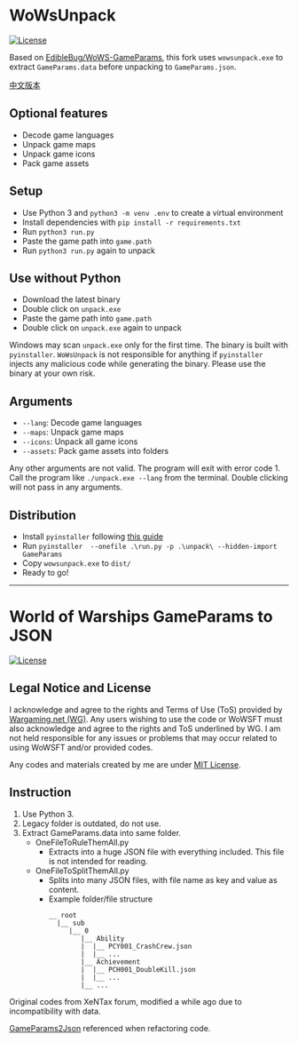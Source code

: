 # WoWsUnpack
[![License](https://img.shields.io/github/license/WoWs-Info/wows_unpack)](./LICENSE)

Based on [EdibleBug/WoWS-GameParams](https://github.com/EdibleBug/WoWS-GameParams), this fork uses `wowsunpack.exe` to extract `GameParams.data` before unpacking to `GameParams.json`.

[中文版本](./README-zh.md)

## Optional features
- Decode game languages
- Unpack game maps
- Unpack game icons
- Pack game assets

## Setup
- Use Python 3 and `python3 -m venv .env` to create a virtual environment
- Install dependencies with `pip install -r requirements.txt`
- Run `python3 run.py`
- Paste the game path into `game.path`
- Run `python3 run.py` again to unpack

## Use without Python
- Download the latest binary
- Double click on `unpack.exe`
- Paste the game path into `game.path`
- Double click on `unpack.exe` again to unpack

Windows may scan `unpack.exe` only for the first time. The binary is built with `pyinstaller`. `WoWsUnpack` is not responsible for anything if `pyinstaller` injects any malicious code while generating the binary. Please use the binary at your own risk.

## Arguments
- `--lang`: Decode game languages
- `--maps`: Unpack game maps
- `--icons`: Unpack all game icons
- `--assets`: Pack game assets into folders

Any other arguments are not valid. The program will exit with error code 1. Call the program like `./unpack.exe --lang` from the terminal. Double clicking will not pass in any arguments.

## Distribution
- Install `pyinstaller` following [this guide](https://pyinstaller.org/en/stable/index.html)
- Run `pyinstaller  --onefile .\run.py -p .\unpack\ --hidden-import GameParams`
- Copy `wowsunpack.exe` to `dist/`
- Ready to go!

***

# World of Warships GameParams to JSON
[![License](https://img.shields.io/github/license/EdibleBug/WoWS-GameParams)](https://github.com/EdibleBug/WoWS-GameParams/blob/master/LICENSE)

## Legal Notice and License
I acknowledge and agree to the rights and Terms of Use (ToS) provided by [Wargaming.net (WG)](https://wargaming.com/). Any users wishing to use the code or WoWSFT must also acknowledge and agree to the rights and ToS underlined by WG. I am not held responsible for any issues or problems that may occur related to using WoWSFT and/or provided codes.

Any codes and materials created by me are under [MIT License](https://github.com/EdibleBug/WoWS-GameParams/blob/master/LICENSE).

## Instruction
1. Use Python 3.
2. Legacy folder is outdated, do not use.
3. Extract GameParams.data into same folder.
    * OneFileToRuleThemAll.py
        * Extracts into a huge JSON file with everything included. This file is not intended for reading.
    * OneFileToSplitThemAll.py
        * Splits into many JSON files, with file name as key and value as content.
        * Example folder/file structure
          ```
          __ root
            |__ sub
               |__ 0
                  |__ Ability
                  |  |__ PCY001_CrashCrew.json
                  |  |__ ...
                  |__ Achievement
                  |  |__ PCH001_DoubleKill.json
                  |  |__ ...
                  |__ ...
          ```

Original codes from XeNTax forum, modified a while ago due to incompatibility with data.

[GameParams2Json](https://github.com/imkindaprogrammermyself/GameParams2Json) referenced when refactoring code.
